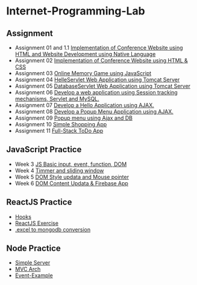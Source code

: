 # Internet-Programming-Lab

## Assignment
- Assignment 01 and 1.1 [Implementation of Conference Website using HTML and Website Development using Native Language](https://github.com/KKBUGHUNTER/Internet-Programming-Lab/tree/main/Assignment-01)
- Assignment 02 [Implementation of Conference Website using HTML & CSS  ](https://github.com/KKBUGHUNTER/Internet-Programming-Lab/tree/main/Assignment-02)
- Assignment 03 [Online Memory Game using JavaScript](https://github.com/KKBUGHUNTER/Internet-Programming-Lab/tree/main/Assignment-03)
- Assignment 04 [HelleServlet Web Application using Tomcat Server](https://github.com/KKBUGHUNTER/Internet-Programming-Lab/tree/main/Assignment-04)
- Assignment 05 [DatabaseServlet Web Application using Tomcat Server](https://github.com/KKBUGHUNTER/Internet-Programming-Lab/tree/main/Assignment-05)
- Assignment 06 [Develop a web application using Session tracking mechanisms, Servlet and MySQL.](https://github.com/KKBUGHUNTER/Internet-Programming-Lab/tree/main/Assignment-06)
- Assignment 07 [Develop a Hello Application using AJAX.](https://github.com/KKBUGHUNTER/Internet-Programming-Lab/tree/main/Assignment-07)
- Assignment 08 [Develop a Popup Menu Application using AJAX.](https://github.com/KKBUGHUNTER/Internet-Programming-Lab/tree/main/Assignment-08)
- Assignment 09 [Popup menu using Ajax and DB ](https://github.com/KKBUGHUNTER/Internet-Programming-Lab/tree/main/Assignment-09)
- Assignment 10 [Simple Shopping App ](https://github.com/KKBUGHUNTER/Internet-Programming-Lab/tree/main/Assignment-10)
- Assignment 11 [ Full-Stack ToDo App ](https://github.com/KKBUGHUNTER/Internet-Programming-Lab/tree/main/Assignment-11)

## JavaScript Practice
- Week 3 [JS Basic input, event, function, DOM](https://github.com/KKBUGHUNTER/Internet-Programming-Lab/tree/main/JavaScript_Practice/week3)
- Week 4 [Timmer and sliding window](https://github.com/KKBUGHUNTER/Internet-Programming-Lab/tree/main/JavaScript_Practice/week4)
- Week 5 [DOM Style updata and Mouse pointer](https://github.com/KKBUGHUNTER/Internet-Programming-Lab/tree/main/JavaScript_Practice/week5)
- Week 6 [DOM Content Updata & Firebase App](https://github.com/KKBUGHUNTER/Internet-Programming-Lab/tree/main/JavaScript_Practice/week6)
## ReactJS Practice
- [Hooks](https://github.com/KKBUGHUNTER/Internet-Programming-Lab/blob/main/React_Practice/Hooks)
- [ReactJS Exercise](https://github.com/KKBUGHUNTER/Internet-Programming-Lab/blob/main/React_Practice/frontend)
- [.excel to mongodb conversion](https://github.com/KKBUGHUNTER/Internet-Programming-Lab/blob/main/React_Practice/e2j)
## Node Practice
- [Simple Server](https://github.com/KKBUGHUNTER/Internet-Programming-Lab/blob/main/Node_Practice/Server/)
- [MVC Arch](https://github.com/KKBUGHUNTER/Internet-Programming-Lab/tree/main/Node_Practice/MVC-app)
- [Event-Example](https://github.com/KKBUGHUNTER/Internet-Programming-Lab/blob/main/Node_Practice/Event/)